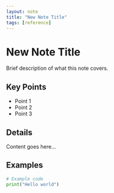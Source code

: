 ```yaml
---
layout: note
title: "New Note Title"
tags: [reference]
---
```


# New Note Title

Brief description of what this note covers.

## Key Points

- Point 1
- Point 2
- Point 3

## Details

Content goes here...

## Examples

```python
# Example code
print("Hello world")